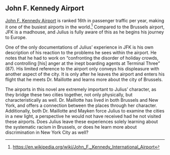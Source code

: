 ## John F. Kennedy Airport

[John F. Kennedy Airport](https://en.wikipedia.org/wiki/John_F._Kennedy_International_Airport) is ranked 16th in passenger traffic per year, making it one of the busiest airports in the world.[^1] Compared to the Brussels airport, JFK is a madhouse, and Julius is fully aware of this as he begins his journey to Europe.

One of the only documentations of Julius’ experience in JFK is his own description of his reaction to the problems he sees within the airport. He notes that he had to work on “confronting the disorder of holiday crowds, and controlling [his] anger at the inept boarding agents at Terminal Three” (87). His limited reference to the airport only conveys his displeasure with another aspect of the city. It is only after he leaves the airport and enters his flight that he meets Dr. Maillotte and learns more about the city of Brussels.

The airports in this novel are extremely important to Julius’ character, as they bridge these two cities together, not only physically, but characteristically as well. Dr. Maillotte has lived in both Brussels and New York, and offers a connection between the places through her character. Additionally, both Dr. Maillotte and Mayken force Julius to examine the cities in a new light, a perspective he would not have received had he not visited these airports. Does Julius leave these experiences solely learning about the systematic racism in Brussels, or does he learn more about discrimination in New York City as well?

[^1]: https://en.wikipedia.org/wiki/John_F._Kennedy_International_Airport
